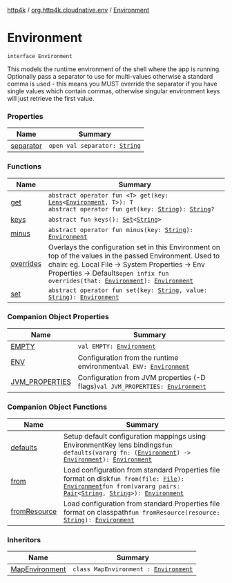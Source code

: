 [http4k](../../index.md) / [org.http4k.cloudnative.env](../index.md) / [Environment](./index.md)

# Environment

`interface Environment`

This models the runtime environment of the shell where the app is running. Optionally pass a separator to use for
multi-values otherwise a standard comma is used - this means you MUST override the separator if you have single values
which contain commas, otherwise singular environment keys will just retrieve the first value.

### Properties

| Name | Summary |
|---|---|
| [separator](separator.md) | `open val separator: `[`String`](https://kotlinlang.org/api/latest/jvm/stdlib/kotlin/-string/index.html) |

### Functions

| Name | Summary |
|---|---|
| [get](get.md) | `abstract operator fun <T> get(key: `[`Lens`](../../org.http4k.lens/-lens/index.md)`<`[`Environment`](./index.md)`, T>): T`<br>`abstract operator fun get(key: `[`String`](https://kotlinlang.org/api/latest/jvm/stdlib/kotlin/-string/index.html)`): `[`String`](https://kotlinlang.org/api/latest/jvm/stdlib/kotlin/-string/index.html)`?` |
| [keys](keys.md) | `abstract fun keys(): `[`Set`](https://kotlinlang.org/api/latest/jvm/stdlib/kotlin.collections/-set/index.html)`<`[`String`](https://kotlinlang.org/api/latest/jvm/stdlib/kotlin/-string/index.html)`>` |
| [minus](minus.md) | `abstract operator fun minus(key: `[`String`](https://kotlinlang.org/api/latest/jvm/stdlib/kotlin/-string/index.html)`): `[`Environment`](./index.md) |
| [overrides](overrides.md) | Overlays the configuration set in this Environment on top of the values in the passed Environment. Used to chain: eg. Local File -&gt; System Properties -&gt; Env Properties -&gt; Defaults`open infix fun overrides(that: `[`Environment`](./index.md)`): `[`Environment`](./index.md) |
| [set](set.md) | `abstract operator fun set(key: `[`String`](https://kotlinlang.org/api/latest/jvm/stdlib/kotlin/-string/index.html)`, value: `[`String`](https://kotlinlang.org/api/latest/jvm/stdlib/kotlin/-string/index.html)`): `[`Environment`](./index.md) |

### Companion Object Properties

| Name | Summary |
|---|---|
| [EMPTY](-e-m-p-t-y.md) | `val EMPTY: `[`Environment`](./index.md) |
| [ENV](-e-n-v.md) | Configuration from the runtime environment`val ENV: `[`Environment`](./index.md) |
| [JVM_PROPERTIES](-j-v-m_-p-r-o-p-e-r-t-i-e-s.md) | Configuration from JVM properties (-D flags)`val JVM_PROPERTIES: `[`Environment`](./index.md) |

### Companion Object Functions

| Name | Summary |
|---|---|
| [defaults](defaults.md) | Setup default configuration mappings using EnvironmentKey lens bindings`fun defaults(vararg fn: (`[`Environment`](./index.md)`) -> `[`Environment`](./index.md)`): `[`Environment`](./index.md) |
| [from](from.md) | Load configuration from standard Properties file format on disk`fun from(file: `[`File`](https://docs.oracle.com/javase/9/docs/api/java/io/File.html)`): `[`Environment`](./index.md)`fun from(vararg pairs: `[`Pair`](https://kotlinlang.org/api/latest/jvm/stdlib/kotlin/-pair/index.html)`<`[`String`](https://kotlinlang.org/api/latest/jvm/stdlib/kotlin/-string/index.html)`, `[`String`](https://kotlinlang.org/api/latest/jvm/stdlib/kotlin/-string/index.html)`>): `[`Environment`](./index.md) |
| [fromResource](from-resource.md) | Load configuration from standard Properties file format on classpath`fun fromResource(resource: `[`String`](https://kotlinlang.org/api/latest/jvm/stdlib/kotlin/-string/index.html)`): `[`Environment`](./index.md) |

### Inheritors

| Name | Summary |
|---|---|
| [MapEnvironment](../-map-environment/index.md) | `class MapEnvironment : `[`Environment`](./index.md) |

